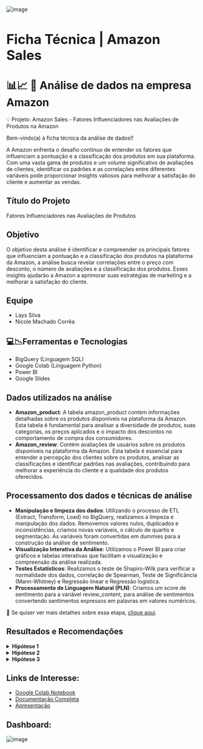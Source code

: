  



![image](https://github.com/user-attachments/assets/a159aa7a-c786-4c66-9c7b-6e713de829e3)    <h1 style="font-size: 2.5em;">Ficha Técnica | Amazon Sales</h1>

# 📊📈 🛒 Análise de dados na empresa Amazon

💡 Projeto: Amazon Sales -  Fatores Influenciadores nas Avaliações de Produtos na Amazon

Bem-vindo(a) à ficha técnica da análise de dados!!

A Amazon enfrenta o desafio contínuo de entender os fatores que influenciam a pontuação e a classificação dos produtos em sua plataforma. Com uma vasta gama de produtos e um volume significativo de avaliações de clientes, identificar os padrões e as correlações entre diferentes variáveis pode proporcionar insights valiosos para melhorar a satisfação do cliente e aumentar as vendas.

## Título do Projeto

Fatores Influenciadores nas Avaliações de Produtos

## Objetivo

O objetivo desta análise é identificar e compreender os principais fatores que influenciam a pontuação e a classificação dos produtos na plataforma da Amazon, a análise busca revelar correlações entre o preço com desconto, o número de avaliações e a classificação dos produtos. Esses insights ajudarão a Amazon a aprimorar suas estratégias de marketing e a melhorar a satisfação do cliente.


## Equipe

* Lays Silva
* Nicole Machado Corrêa

## 💻📉Ferramentas e Tecnologias

* BigQuery (Linguagem SQL)
* Google Colab (Linguagem Python)
* Power BI
* Google Slides

## Dados utilizados na análise

* **Amazon_product**: A tabela amazon_product contém informações detalhadas sobre os produtos disponíveis na plataforma da Amazon. Esta tabela é fundamental para analisar a diversidade de produtos, suas categorias, os preços aplicados e o impacto dos descontos no comportamento de compra dos consumidores.
* **Amazon_review**: Contém avaliações de usuários sobre os produtos disponíveis na plataforma da Amazon. Esta tabela é essencial para entender a percepção dos clientes sobre os produtos, analisar as classificações e identificar padrões nas avaliações, contribuindo para melhorar a experiência do cliente e a qualidade dos produtos oferecidos.

## Processamento dos dados e técnicas de análise

* **Manipulação e limpeza dos dados**: Utilizando o processo de ETL (Extract, Transform, Load) no BigQuery, realizamos a limpeza e manipulação dos dados. Removemos valores nulos, duplicados e inconsistências, criamos novas variáveis, o cálculo de quartis e segmentação. As variáveis foram convertidas em dummies para a construção da análise de sentimento.
* **Visualização Interativa da Análise**: Utilizamos o Power BI para criar gráficos e tabelas interativas que facilitam a visualização e compreensão da análise realizada.
* **Testes Estatísticos**: Realizamos o teste de Shapiro-Wilk para verificar a normalidade dos dados, correlação de Spearman, Teste de Significância (Mann-Whitney) e Regressão linear e Regressão logística.
* **Processamento de Linguagem Natural (PLN)**: Criamos um score de sentimento para a variável review_content, para análise de sentimentos convertendo sentimentos expressos em palavras em valores numéricos.

📍 Se quiser ver mais detalhes sobre essa etapa, [clique aqui](https://tricolor-puck-1da.notion.site/Projeto-4-Ficha-T-cnica-An-lise-de-Dados-aeed49440a6e4377bd9f168c9f0c65b6).

## Resultados e Recomendações

<details>
<summary><b>Hipótese 1</b></summary>

- **Hipótese 1: Produtos com maior desconto aplicado (discount_percentage) são melhor classificados (rating):**

Os resultados mostraram uma correlação significativa, mas negativa, entre o percentual de desconto aplicado e a classificação dos produtos.

A hipótese foi **refutada** e as recomendações são:

💡 Recomendações

- **Avaliar Estratégias de Desconto:** Reconsiderar a aplicação de grandes descontos para produtos que já possuem boas avaliações, pois isso pode ser percebido como uma diminuição do valor percebido pelos consumidores.
- **Análise dos feedbacks dos clientes:** Coletar e analisar feedback detalhado dos clientes sobre como os descontos influenciam suas percepções e decisões de compra. Isso pode ajudar a entender melhor a relação entre preço e percepção de qualidade.

</details>

<details>
<summary><b>Hipótese 2</b></summary>

- **Hipótese 2: Produtos com mais avaliações positivas (score_sentimento) são melhor classificados (rating):**

A correlação de Spearman de 0.2652 indica uma correlação positiva moderada entre score_sentimento e rating. Isso sugere que produtos que recebem mais avaliações positivas tendem a obter classificações mais altas. No entanto, a correlação moderada também indica que outros fatores além do número de avaliações positivas podem estar influenciando significativamente a classificação dos produtos.

A hipótese foi **confirmada** e as recomendações são:

💡 Recomendações

- **Incentivar avaliações positivas:** Implementar estratégias para incentivar os clientes satisfeitos a deixarem avaliações positivas. Isso pode incluir lembretes pós-compra, programas de recompensas, ou incentivos como descontos em compras futuras para aqueles que deixam avaliações.
- **Melhorar a experiência do cliente:** Focar em melhorar a experiência do cliente em todas as etapas do processo de compra. Clientes satisfeitos são mais propensos a deixar avaliações positivas, o que pode, por sua vez, melhorar a classificação dos produtos.

</details>

<details>
<summary><b>Hipótese 3</b></summary>

- **Hipótese 3: Produtos com mais avaliações (rating_count) são melhor classificados (rating):**

Os resultados indicam uma correlação positiva moderada entre quantidade de avaliações e classificação dos produtos.

A hipótese foi **confirmada** e as recomendações são:

💡 Recomendações

- **Responder avaliações:** Manter um diálogo ativo com os clientes respondendo às suas avaliações, especialmente as negativas. Demonstrar que a empresa valoriza o feedback dos clientes pode aumentar a satisfação e lealdade.
- **Implementar melhorias:** Usar o feedback das avaliações para identificar áreas de melhoria. Implementar essas melhorias pode resultar em mais avaliações positivas no futuro.

</details>

## Links de Interesse:

- [Google Colab Notebook](https://colab.research.google.com/drive/1LlWu4zeubaB6Qro6K12BId4PJGXEVw2Z?authuser=0#scrollTo=1a-4jcr0zJAi)
- [Documentação Completa](https://tricolor-puck-1da.notion.site/Projeto-4-Ficha-T-cnica-An-lise-de-Dados-aeed49440a6e4377bd9f168c9f0c65b6)
- [Apresentação](https://docs.google.com/presentation/d/1ejOuCTVcM9cCV-StkbdAqfY8OQBebtLzRWXgMwFxUn8/edit#slide=id.g4dfce81f19_0_45)


## Dashboard:
![image](https://github.com/user-attachments/assets/f7ae3b11-820f-4f32-a69f-eb643787a883)







